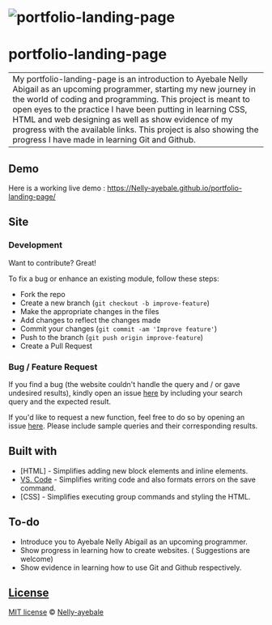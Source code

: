 # ![portfolio-landing-page](https://Nelly-ayebale.github.io/portfolio-landing-page/)
# portfolio-landing-page
<table>
<tr>
<td>
  My portfolio-landing-page is an introduction to Ayebale Nelly Abigail as an upcoming programmer, starting my new journey in the world of coding and programming. This project is meant to open eyes to the practice I have been putting in learning CSS, HTML and web designing as well as show evidence of my progress with the available links. This project is also showing the progress I have made in learning Git and Github.
</td>
</tr>
</table>


## Demo
Here is a working live demo :  https://Nelly-ayebale.github.io/portfolio-landing-page/


## Site

### Development
Want to contribute? Great!

To fix a bug or enhance an existing module, follow these steps:

- Fork the repo
- Create a new branch (`git checkout -b improve-feature`)
- Make the appropriate changes in the files
- Add changes to reflect the changes made
- Commit your changes (`git commit -am 'Improve feature'`)
- Push to the branch (`git push origin improve-feature`)
- Create a Pull Request 

### Bug / Feature Request

If you find a bug (the website couldn't handle the query and / or gave undesired results), kindly open an issue [here](https://github.com/Nelly-ayebale/portfolio-landing-page/issues/new) by including your search query and the expected result.

If you'd like to request a new function, feel free to do so by opening an issue [here](https://github.com/Nelly-ayebale/portfolio-landing-page/issues/new). Please include sample queries and their corresponding results.


## Built with 

- [HTML] - Simplifies adding new  block elements and inline elements.
- [VS. Code](http://code.visualstudio.com/) - Simplifies writing code and also formats errors on the save command.
- [CSS] - Simplifies executing group commands and styling the HTML.


## To-do
- Introduce you to Ayebale Nelly Abigail as an upcoming programmer.
- Show progress in learning how to create websites. ( Suggestions are welcome)
- Show evidence in learning how to use Git and Github respectively.


## [License](https://github.com/Nelly-ayebale/portfolio-landing-page/LICENSE)

[MIT license](LICENSE) © [Nelly-ayebale ](https://github.com/Nelly-ayebale)

